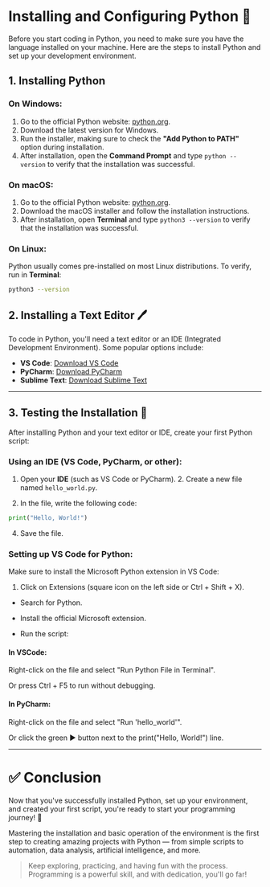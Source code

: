 # Installing and Configuring Python 🐍

Before you start coding in Python, you need to make sure you have the language installed on your machine. Here are the steps to install Python and set up your development environment.

## 1. Installing Python

### On Windows:
1. Go to the official Python website: [python.org](https://www.python.org/downloads/).
2. Download the latest version for Windows.
3. Run the installer, making sure to check the **"Add Python to PATH"** option during installation.
4. After installation, open the **Command Prompt** and type `python --version` to verify that the installation was successful.

### On macOS:
1. Go to the official Python website: [python.org](https://www.python.org/downloads/).
2. Download the macOS installer and follow the installation instructions.
3. After installation, open **Terminal** and type `python3 --version` to verify that the installation was successful.

### On Linux:
Python usually comes pre-installed on most Linux distributions. To verify, run in **Terminal**:
```bash
python3 --version
```
## 2. Installing a Text Editor 🖊️

To code in Python, you'll need a text editor or an IDE (Integrated Development Environment). Some popular options include:

- **VS Code**: [Download VS Code](https://code.visualstudio.com/)
- **PyCharm**: [Download PyCharm](https://www.jetbrains.com/pycharm/)
- **Sublime Text**: [Download Sublime Text](https://www.sublimetext.com/)

---

## 3. Testing the Installation 🧪

After installing Python and your text editor or IDE, create your first Python script:

### Using an IDE (VS Code, PyCharm, or other):

1. Open your **IDE** (such as VS Code or PyCharm). 2. Create a new file named `hello_world.py`.

3. In the file, write the following code:

```python
print("Hello, World!")
```

4. Save the file.

### Setting up VS Code for Python:

Make sure to install the Microsoft Python extension in VS Code:

1. Click on Extensions (square icon on the left side or Ctrl + Shift + X).

- Search for Python.

- Install the official Microsoft extension.

- Run the script:

#### In VSCode:

Right-click on the file and select "Run Python File in Terminal".

Or press Ctrl + F5 to run without debugging.

#### In PyCharm:

Right-click on the file and select "Run 'hello_world'".

Or click the green ▶️ button next to the print("Hello, World!") line.

---

# ✅ Conclusion

Now that you've successfully installed Python, set up your environment, and created your first script, you're ready to start your programming journey! 🚀

Mastering the installation and basic operation of the environment is the first step to creating amazing projects with Python — from simple scripts to automation, data analysis, artificial intelligence, and more.

> Keep exploring, practicing, and having fun with the process. Programming is a powerful skill, and with dedication, you'll go far!